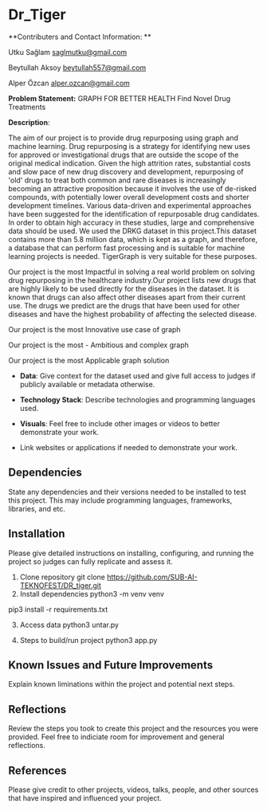 # Dr_Tiger
**Contributers and Contact Information: **

Utku Sağlam saglmutku@gmail.com

Beytullah Aksoy beytullah557@gmail.com

Alper Özcan alper.ozcan@gmail.com

**Problem Statement:**
GRAPH FOR BETTER HEALTH
Find Novel Drug Treatments

**Description**: 


The aim of our project is to provide drug repurposing using graph and machine learning. 
Drug repurposing  is a strategy for identifying new uses for approved or investigational drugs that are outside the scope of the original medical indication. Given the high attrition rates, substantial costs and slow pace of new drug discovery and development, repurposing of 'old' drugs to treat both common and rare diseases is increasingly becoming an attractive proposition because it involves the use of de-risked compounds, with potentially lower overall development costs and shorter development timelines. Various data-driven and experimental approaches have been suggested for the identification of repurposable drug candidates.
In order to obtain high accuracy in these studies, large and comprehensive data should be used. We used the DRKG dataset in this project.This dataset contains more than 5.8 million data, which is kept as a graph, and therefore, a database that can perform fast processing and is suitable for machine learning projects is needed. TigerGraph is very suitable for these purposes.


Our project is the most Impactful in solving a real world problem  on solving drug repurposing in the healthcare industry.Our project lists new drugs that are highly likely to be used directly for the diseases in the dataset. It is known that drugs can also affect other diseases apart from their current use. The drugs we predict are the drugs that have been used for other diseases and have the highest probability of affecting the selected disease.

Our project is the most Innovative use case of graph

Our project is the most - Ambitious and complex graph

Our project is the most Applicable graph solution 





- **Data**: Give context for the dataset used and give full access to judges if publicly available or metadata otherwise. 

- **Technology Stack**: Describe technologies and programming languages used. 
- **Visuals**: Feel free to include other images or videos to better demonstrate your work.
- Link websites or applications if needed to demonstrate your work. 

## Dependencies

State any dependencies and their versions needed to be installed to test this project. This may include programming languages, frameworks, libraries, and etc. 

## Installation

Please give detailed instructions on installing, configuring, and running the project so judges can fully replicate and assess it. 
1. Clone repository
  git clone https://github.com/SUB-AI-TEKNOFEST/DR_tiger.git
2. Install dependencies
  python3 -m venv venv

  pip3 install -r requirements.txt

3. Access data
  python3 untar.py

4. Steps to build/run project
  python3 app.py

## Known Issues and Future Improvements

Explain known liminations within the project and potential next steps. 

## Reflections

Review the steps you took to create this project and the resources you were provided. Feel free to indiciate room for improvement and general reflections.

## References

Please give credit to other projects, videos, talks, people, and other sources that have inspired and influenced your project. 

